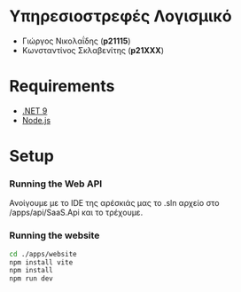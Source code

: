 # Υπηρεσιοστρεφές Λογισμικό
- Γιώργος Νικολαΐδης (**p21115**)
- Κωνσταντίνος Σκλαβενίτης (**p21XXX**)
 
# Requirements
- [.NET 9](https://dotnet.microsoft.com/en-us/download/dotnet/9.0)
- [Node.js](https://nodejs.org/en)

# Setup
### Running the Web API
Ανοίγουμε με το IDE της αρέσκιάς μας το .sln αρχείο στο /apps/api/SaaS.Api και το τρέχουμε. 

### Running the website
```bash
cd ./apps/website
npm install vite
npm install
npm run dev
```
